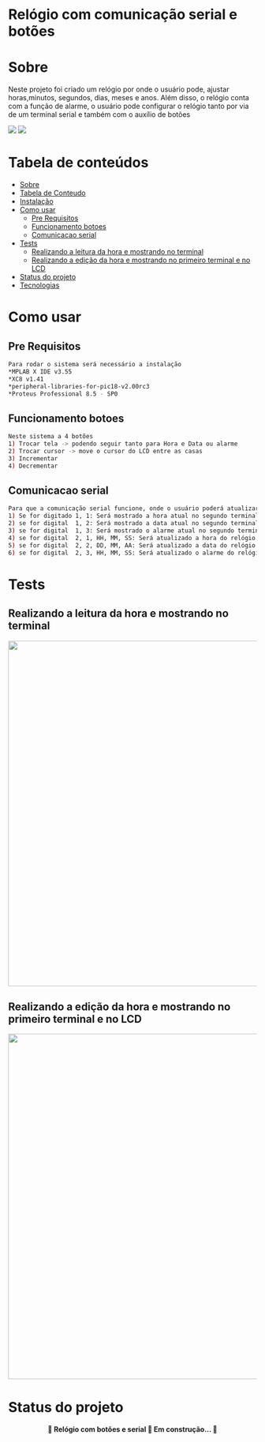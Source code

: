 # Relógio com comunicação serial e botões
Sobre
=================
Neste projeto foi criado um relógio por onde o usuário pode, ajustar horas,minutos, segundos, dias, meses e anos. Além disso, o relógio conta com a função de alarme, o usuário pode configurar o relógio tanto por via de um terminal serial e também com o auxílio de botões

<img src="https://img.shields.io/badge/c-microcontroladores-blue"/> <img src="https://img.shields.io/badge/8%20bits-18f4550-orange"/>

Tabela de conteúdos
=================
<!--ts-->
   * [Sobre](#Sobre)
   * [Tabela de Conteudo](#tabela-de-conteudo)
   * [Instalação](#instalacao)
   * [Como usar](#como-usar)
      * [Pre Requisitos](#pre-requisitos)
      * [Funcionamento botoes](#fun-botoes)
      * [Comunicacao serial](#com-serial)
   * [Tests](#testes)
      * [Realizando a leitura da hora e mostrando no terminal](#leitura-da-hora)
      * [Realizando a edição da hora e mostrando no primeiro terminal e no LCD](#edicao-da-hora)
   * [Status do projeto](#status-do-projeto)
   * [Tecnologias](#tecnologias)
<!--te-->

Como usar
=================

Pre Requisitos
----
```bash
Para rodar o sistema será necessário a instalação
*MPLAB X IDE v3.55
*XC8 v1.41
*peripheral-libraries-for-pic18-v2.00rc3
*Proteus Professional 8.5 - SP0
```

Funcionamento botoes
----
```bash
Neste sistema a 4 botões
1) Trocar tela -> podendo seguir tanto para Hora e Data ou alarme
2) Trocar cursor -> move o cursor do LCD entre as casas
3) Incrementar 
4) Decrementar
```
Comunicacao serial
----
```bash
Para que a comunicação serial funcione, onde o usuário poderá atualizar o relógio ou mesmo mostrar os dados atuais em outro terminal, é necessário seguir a seguinte lógica
1) Se for digitado 1, 1: Será mostrado a hora atual no segundo terminal
2) se for digital  1, 2: Será mostrado a data atual no segundo terminal
3) se for digital  1, 3: Será mostrado o alarme atual no segundo terminal
4) se for digital  2, 1, HH, MM, SS: Será atualizado a hora do relógio e mostrado no segundo terminal
5) se for digital  2, 2, DD, MM, AA: Será atualizado a data do relógio e mostrado no segundo terminal
6) se for digital  2, 3, HH, MM, SS: Será atualizado o alarme do relógio e mostrado no segundo terminal
```

Tests
=================
Realizando a leitura da hora e mostrando no terminal
----
<div align="center">
<img src="https://user-images.githubusercontent.com/43474214/148815770-91bcf66d-ca42-4554-b179-b3fc434b7bba.png" width="700px" />
</div>

Realizando a edição da hora e mostrando no primeiro terminal e no LCD
----
<div align="center">
<img src="https://user-images.githubusercontent.com/43474214/148815860-f820d36f-f118-4857-b797-e2e03f519a4c.png" width="700px" />
</div>

Status do projeto
=================

<h4 align="center"> 
	🚧  Relógio com botões e serial 🚀 Em construção...  🚧
</h4>





		
